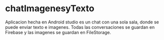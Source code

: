 # chatImagenesyTexto
Aplicacion hecha en Android studio es un chat con una sola sala, donde se puede enviar texto e imagenes. Todas las conversaciones se guardan en Firebase y las imagenes se guardan en FileStorage.
